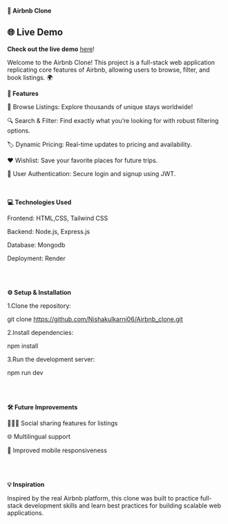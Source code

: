 **🏡 Airbnb Clone**

## 🌐 Live Demo
**Check out the live demo** [here](https://wanderlust-51in.onrender.com/listings)!

Welcome to the Airbnb Clone! This project is a full-stack web application replicating 
core features of Airbnb, allowing users to browse, filter, and book listings. 🌍
<br/>

**🚀 Features**

🌟 Browse Listings: Explore thousands of unique stays worldwide!

🔍 Search & Filter: Find exactly what you’re looking for with robust filtering options.

🏷️ Dynamic Pricing: Real-time updates to pricing and availability.

❤️ Wishlist: Save your favorite places for future trips.

🔐 User Authentication: Secure login and signup using JWT.  
<br/>
<br/>

**💻 Technologies Used**

Frontend: HTML,CSS, Tailwind CSS

Backend: Node.js, Express.js

Database: Mongodb

Deployment: Render


<br/>
<br/>

**⚙️ Setup & Installation**

1.Clone the repository:

git clone https://github.com/Nishakulkarni06/Airbnb_clone.git

2.Install dependencies:

npm install

3.Run the development server:

npm run dev

<br/>
<br/>

**🛠️ Future Improvements**

🧑‍🤝‍🧑 Social sharing features for listings

🌐 Multilingual support

📱 Improved mobile responsiveness

<br/>
<br/>

**💡 Inspiration**

Inspired by the real Airbnb platform, this clone was built to practice full-stack development 
skills and learn best practices for building scalable web applications.

